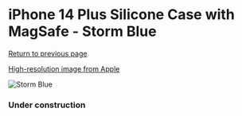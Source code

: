 # iPhone 14 Plus Silicone Case with MagSafe - Storm Blue

[Return to previous page](/iphone_14)

[High-resolution image from Apple](https://store.storeimages.cdn-apple.com/8756/as-images.apple.com/is/MPT53?wid=4500&hei=4500&fmt=png)

<div style="width: 384px"><img src="/everysource/MPT53.png" alt="Storm Blue"></div>

### Under construction
